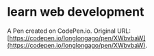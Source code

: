 # learn web development

A Pen created on CodePen.io. Original URL: [https://codepen.io/longlongago/pen/XWbvbaW](https://codepen.io/longlongago/pen/XWbvbaW).


